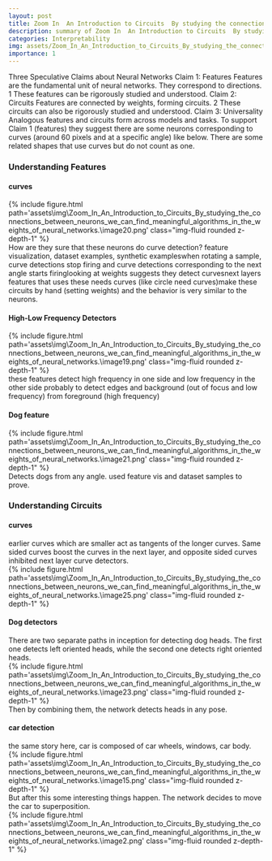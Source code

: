 ```yaml
---
layout: post
title: Zoom In  An Introduction to Circuits  By studying the connections between neurons, we can find meaningful algorithms in the weights of neural networks.
description: summary of Zoom In  An Introduction to Circuits  By studying the connections between neurons, we can find meaningful algorithms in the weights of neural networks.
categories: Interpretability
img: assets/Zoom_In_An_Introduction_to_Circuits_By_studying_the_connections_between_neurons_we_can_find_meaningful_algorithms_in_the_weights_of_neural_networks./image20.png
importance: 1
---
```

Three Speculative Claims about Neural Networks
Claim 1: Features
Features are the fundamental unit of neural networks.
They correspond to directions. 1 These features can be rigorously studied and understood.
Claim 2: Circuits
Features are connected by weights, forming circuits. 2
These circuits can also be rigorously studied and understood.
Claim 3: Universality
Analogous features and circuits form across models and tasks.
To support Claim 1 (features) they suggest there are some neurons corresponding to curves (around 60 pixels and at a specific angle) like below. There are some related shapes that use curves but do not count as one.
<h3> Understanding Features </h3>
<h4> curves </h4>
<div class="row">
        <div class="col-sm mt-3 mt-md-0">
            {% include figure.html path='assets\img\Zoom_In_An_Introduction_to_Circuits_By_studying_the_connections_between_neurons_we_can_find_meaningful_algorithms_in_the_weights_of_neural_networks.\image20.png' class="img-fluid rounded z-depth-1" %}
        </div>
    </div>
How are they sure that these neurons do curve detection?
feature visualization, dataset examples, synthetic exampleswhen rotating a sample, curve detections stop firing and curve detections corresponding to the next angle starts firinglooking at weights suggests they detect curvesnext layers features that uses these needs curves (like circle need curves)make these circuits by hand (setting weights) and the behavior is very similar to the neurons.
<h4> High-Low Frequency Detectors </h4>
<div class="row">
        <div class="col-sm mt-3 mt-md-0">
            {% include figure.html path='assets\img\Zoom_In_An_Introduction_to_Circuits_By_studying_the_connections_between_neurons_we_can_find_meaningful_algorithms_in_the_weights_of_neural_networks.\image19.png' class="img-fluid rounded z-depth-1" %}
        </div>
    </div>
these features detect high frequency in one side and low frequency in the other side probably to detect edges and background (out of focus and low frequency) from foreground (high frequency)
<h4> Dog feature  </h4>
<div class="row">
        <div class="col-sm mt-3 mt-md-0">
            {% include figure.html path='assets\img\Zoom_In_An_Introduction_to_Circuits_By_studying_the_connections_between_neurons_we_can_find_meaningful_algorithms_in_the_weights_of_neural_networks.\image21.png' class="img-fluid rounded z-depth-1" %}
        </div>
    </div>
Detects dogs from any angle. used feature vis and dataset samples to prove.
<h3> Understanding Circuits </h3>
<h4> curves </h4>
earlier curves which are smaller act as tangents of the longer curves. Same sided curves boost the curves in the next layer, and opposite sided curves inhibited next layer curve detectors.
<div class="row">
        <div class="col-sm mt-3 mt-md-0">
            {% include figure.html path='assets\img\Zoom_In_An_Introduction_to_Circuits_By_studying_the_connections_between_neurons_we_can_find_meaningful_algorithms_in_the_weights_of_neural_networks.\image25.png' class="img-fluid rounded z-depth-1" %}
        </div>
    </div>
<h4> Dog detectors </h4>
There are two separate paths in inception for detecting dog heads. The first one detects left oriented heads, while the second one detects right oriented heads. 
<div class="row">
        <div class="col-sm mt-3 mt-md-0">
            {% include figure.html path='assets\img\Zoom_In_An_Introduction_to_Circuits_By_studying_the_connections_between_neurons_we_can_find_meaningful_algorithms_in_the_weights_of_neural_networks.\image23.png' class="img-fluid rounded z-depth-1" %}
        </div>
    </div>
Then by combining them, the network detects heads in any pose. 
<h4> car detection </h4>
the same story here, car is composed of car wheels, windows, car body. 
<div class="row">
        <div class="col-sm mt-3 mt-md-0">
            {% include figure.html path='assets\img\Zoom_In_An_Introduction_to_Circuits_By_studying_the_connections_between_neurons_we_can_find_meaningful_algorithms_in_the_weights_of_neural_networks.\image15.png' class="img-fluid rounded z-depth-1" %}
        </div>
    </div>
But after this some interesting things happen. The network decides to move the car to superposition. 
<div class="row">
        <div class="col-sm mt-3 mt-md-0">
            {% include figure.html path='assets\img\Zoom_In_An_Introduction_to_Circuits_By_studying_the_connections_between_neurons_we_can_find_meaningful_algorithms_in_the_weights_of_neural_networks.\image2.png' class="img-fluid rounded z-depth-1" %}
        </div>
    </div>
